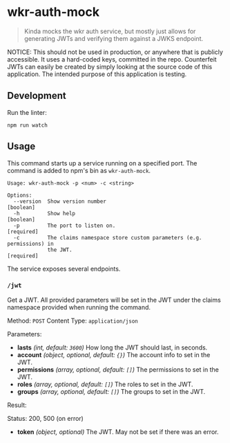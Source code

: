 # wkr-auth-mock

> Kinda mocks the wkr auth service, but mostly just allows for generating JWTs and verifying them against a JWKS endpoint.

NOTICE: This should not be used in production, or anywhere that is publicly accessible. It uses a hard-coded keys, committed in the repo. Counterfeit JWTs can easily be created by simply looking at the source code of this application. The intended purpose of this application is testing.

## Development

Run the linter:

```
npm run watch
```

## Usage

This command starts up a service running on a specified port. The command is added to npm's bin as `wkr-auth-mock`.

```
Usage: wkr-auth-mock -p <num> -c <string>

Options:
  --version  Show version number                                       [boolean]
  -h         Show help                                                 [boolean]
  -p         The port to listen on.                                   [required]
  -c         The claims namespace store custom parameters (e.g. permissions) in
             the JWT.                                                 [required]
```

The service exposes several endpoints.

### `/jwt`

Get a JWT. All provided parameters will be set in the JWT under the claims namespace provided when running the command.

Method: `POST`
Content Type: `application/json`

Parameters:

- **lasts** *(int, default: `3600`)* How long the JWT should last, in seconds.
- **account** *(object, optional, default: `{}`)* The account info to set in the JWT.
- **permissions** *(array, optional, default: `[]`)* The permissions to set in the JWT.
- **roles** *(array, optional, default: `[]`)* The roles to set in the JWT.
- **groups** *(array, optional, default: `[]`)* The groups to set in the JWT.

Result:

Status: 200, 500 (on error)

- **token** *(object, optional)* The JWT. May not be set if there was an error.
